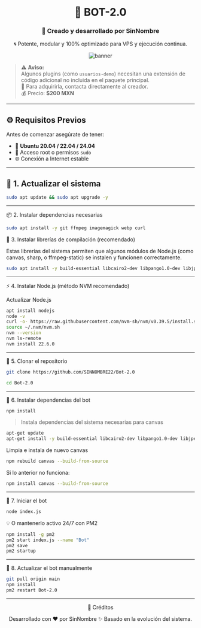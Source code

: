 
<div align="center">

# 💠 **BOT-2.0**
### 🤖 Creado y desarrollado por **SinNombre**

🌀 Potente, modular y 100% optimizado para VPS y ejecución continua.

![banner](https://capsule-render.vercel.app/api?type=waving&color=0:3a0ca3,100:7209b7&height=120&section=header&text=Sun-JinWoo&fontColor=ffffff&fontSize=45&animation=twinkling)

</div>

> ⚠️ **Aviso:**  
> Algunos plugins (como `usuarios-demo`) necesitan una extensión de código adicional no incluida en el paquete principal.  
> 🔑 Para adquirirla, contacta directamente al creador.  
> 💰 Precio: **$200 MXN**
---

## ⚙️ **Requisitos Previos**

Antes de comenzar asegúrate de tener:

- 🐧 **Ubuntu 20.04 / 22.04 / 24.04**
- 🔐 Acceso root o permisos `sudo`
- 🌐 Conexión a Internet estable

---

## 🧩 **1. Actualizar el sistema**

```bash
sudo apt update && sudo apt upgrade -y
```

---

📦 2. Instalar dependencias necesarias
```bash
sudo apt install -y git ffmpeg imagemagick webp curl
```
🧰 3. Instalar librerías de compilación (recomendado)

Estas librerías del sistema permiten que algunos módulos de Node.js (como canvas, sharp, o ffmpeg-static) se instalen y funcionen correctamente.

```bash
sudo apt install -y build-essential libcairo2-dev libpango1.0-dev libjpeg-dev libgif-dev librsvg2-dev pkg-config
```
---

⚡ 4. Instalar Node.js (método NVM recomendado)

Actualizar Node.js
```bash
apt install nodejs
node -v
curl -o- https://raw.githubusercontent.com/nvm-sh/nvm/v0.39.5/install.sh | bash
source ~/.nvm/nvm.sh
nvm --version
nvm ls-remote
nvm install 22.6.0 
```
---
💾 5. Clonar el repositorio
```bash
git clone https://github.com/SINNOMBRE22/Bot-2.0

cd Bot-2.0

```
---
📘 6. Instalar dependencias del bot
```bash
npm install
```

> Instala dependencias del sistema necesarias para canvas
```bash
apt-get update
apt-get install -y build-essential libcairo2-dev libpango1.0-dev libjpeg-dev libgif-dev librsvg2-dev
```

Limpia e instala de nuevo canvas
```bash
npm rebuild canvas --build-from-source
```
Si lo anterior no funciona:
```bash
npm install canvas --build-from-source
```

---

🚀 7. Iniciar el bot
```bash
node index.js
```
💡 O mantenerlo activo 24/7 con PM2
```bash
npm install -g pm2
pm2 start index.js --name "Bot"
pm2 save
pm2 startup
```

---

🔄 8. Actualizar el bot manualmente
```bash
git pull origin main
npm install
pm2 restart Bot-2.0
```
---
<div align="center">🧠 Créditos

Desarrollado con ❤️ por SinNombre
✨ Basado en la evolución del sistema.
</div>
